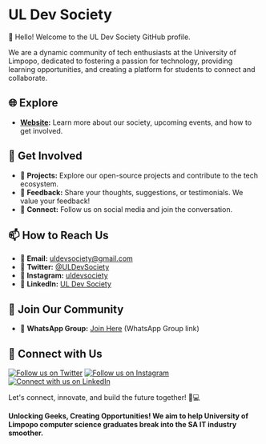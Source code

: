 # UL Dev Society

👋 Hello! Welcome to the UL Dev Society GitHub profile.

We are a dynamic community of tech enthusiasts at the University of Limpopo, dedicated to fostering a passion for technology, providing learning opportunities, and creating a platform for students to connect and collaborate.

## 🌐 Explore

- **[Website](https://uldevsociety.co.za):** Learn more about our society, upcoming events, and how to get involved.

## 🚀 Get Involved

- 📌 **Projects:** Explore our open-source projects and contribute to the tech ecosystem.
- 📣 **Feedback:** Share your thoughts, suggestions, or testimonials. We value your feedback!
- 🌟 **Connect:** Follow us on social media and join the conversation.

## 📫 How to Reach Us

- 📧 **Email:** [uldevsociety@gmail.com](mailto:uldevsociety@gmail.com)
- 💬 **Twitter:** [@ULDevSociety](https://twitter.com/ULDevSociety)
- 📸 **Instagram:** [uldevsociety](https://www.instagram.com/uldevsociety/)
- 🔗 **LinkedIn:** [UL Dev Society](https://www.linkedin.com/company/83474807/admin/feed/posts/)

## 🤝 Join Our Community

- 📱 **WhatsApp Group:** [Join Here](#) (WhatsApp Group link)

## 🌟 Connect with Us

[![Follow us on Twitter](https://img.shields.io/twitter/follow/uldevsociety?style=social)](https://twitter.com/ULDevSociety)
[![Follow us on Instagram](https://img.shields.io/badge/Follow%20us%20on-Instagram-orange)](https://www.instagram.com/uldevsociety/)
[![Connect with us on LinkedIn](https://img.shields.io/badge/Connect%20with%20us%20on-LinkedIn-blue)](https://www.linkedin.com/company/83474807/admin/feed/posts/)

Let's connect, innovate, and build the future together! 🌟💻

**Unlocking Geeks, Creating Opportunities! We aim to help University of Limpopo computer science graduates break into the SA IT industry smoother.**
